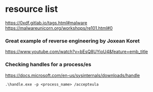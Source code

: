 # resource list

https://0xdf.gitlab.io/tags.html#malware  
https://malwareunicorn.org/workshops/re101.html#0  

### Great example of reverse engineering by Joxean Koret
https://www.youtube.com/watch?v=bEsQ8UYioU4&feature=emb_title

### Checking handles for a process/es
https://docs.microsoft.com/en-us/sysinternals/downloads/handle

```
.\handle.exe -p <process_name> /accepteula
```
